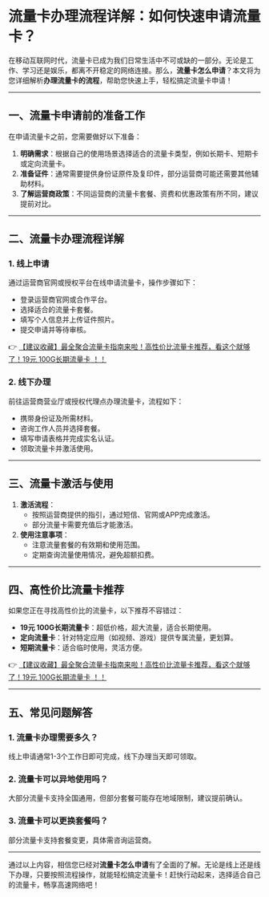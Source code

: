 # 流量卡办理流程详解：如何快速申请流量卡？

在移动互联网时代，流量卡已成为我们日常生活中不可或缺的一部分。无论是工作、学习还是娱乐，都离不开稳定的网络连接。那么，**流量卡怎么申请**？本文将为您详细解析**办理流量卡的流程**，帮助您快速上手，轻松搞定流量卡申请！

---

## 一、流量卡申请前的准备工作

在申请流量卡之前，您需要做好以下准备：

1. **明确需求**：根据自己的使用场景选择适合的流量卡类型，例如长期卡、短期卡或定向流量卡。
2. **准备证件**：通常需要提供身份证原件及复印件，部分运营商可能还需要其他辅助材料。
3. **了解运营商政策**：不同运营商的流量卡套餐、资费和优惠政策有所不同，建议提前对比。

---

## 二、流量卡办理流程详解

### 1. 线上申请
通过运营商官网或授权平台在线申请流量卡，操作步骤如下：
- 登录运营商官网或合作平台。
- 选择适合的流量卡套餐。
- 填写个人信息并上传证件照片。
- 提交申请并等待审核。

👉 [【建议收藏】最全聚合流量卡指南来啦！高性价比流量卡推荐，看这个就够了！19元 100G长期流量卡 ！！](https://bit.ly/Liuliangka)

### 2. 线下办理
前往运营商营业厅或授权代理点办理流量卡，流程如下：
- 携带身份证及所需材料。
- 咨询工作人员并选择套餐。
- 填写申请表格并完成实名认证。
- 领取流量卡并激活使用。

---

## 三、流量卡激活与使用

1. **激活流程**：
   - 按照运营商提供的指引，通过短信、官网或APP完成激活。
   - 部分流量卡需要充值后才能激活。
2. **使用注意事项**：
   - 注意流量套餐的有效期和使用范围。
   - 定期查询流量使用情况，避免超额扣费。

---

## 四、高性价比流量卡推荐

如果您正在寻找高性价比的流量卡，以下推荐不容错过：
- **19元 100G长期流量卡**：超低价格，超大流量，适合长期使用。
- **定向流量卡**：针对特定应用（如视频、游戏）提供专属流量，更划算。
- **短期流量卡**：适合临时使用，灵活方便。

👉 [【建议收藏】最全聚合流量卡指南来啦！高性价比流量卡推荐，看这个就够了！19元 100G长期流量卡 ！！](https://bit.ly/Liuliangka)

---

## 五、常见问题解答

### 1. 流量卡办理需要多久？
线上申请通常1-3个工作日即可完成，线下办理当天即可领取。

### 2. 流量卡可以异地使用吗？
大部分流量卡支持全国通用，但部分套餐可能存在地域限制，建议提前确认。

### 3. 流量卡可以更换套餐吗？
部分流量卡支持套餐变更，具体需咨询运营商。

---

通过以上内容，相信您已经对**流量卡怎么申请**有了全面的了解。无论是线上还是线下办理，只要按照流程操作，就能轻松搞定流量卡！赶快行动起来，选择适合自己的流量卡，畅享高速网络吧！